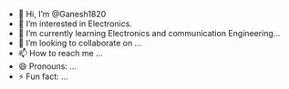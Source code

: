- 👋 Hi, I’m @Ganesh1820
- 👀 I’m interested in Electronics.
- 🌱 I’m currently learning Electronics and communication Engineering...
- 💞️ I’m looking to collaborate on ...
- 📫 How to reach me ...
- 😄 Pronouns: ...
- ⚡ Fun fact: ...

<!---
Ganesh1820/Ganesh1820 is a ✨ special ✨ repository because its `README.md` (this file) appears on your GitHub profile.
You can click the Preview link to take a look at your changes.
--->

